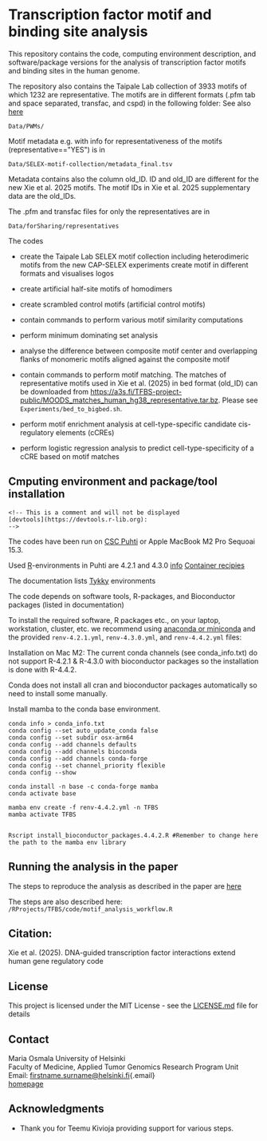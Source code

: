 # Transcription factor motif and binding site analysis

This repository contains the code, computing environment description, and software/package versions for the analysis of transcription factor motifs and binding sites in the human genome.

The repository also contains the Taipale Lab collection of 3933 motifs of which 1232 are representative. The motifs are in different formats (.pfm tab and space separated, transfac, and cspd) in the following folder: See also [here](Data/SELEX-motif-collection/README.md)

```         
Data/PWMs/
```

Motif metadata e.g. with info for representativeness of the motifs (representative=="YES") is in

```         
Data/SELEX-motif-collection/metadata_final.tsv
```

Metadata contains also the column old_ID. ID and old_ID are different for the new Xie et al. 2025 motifs. The motif IDs in Xie et al. 2025 supplementary data are the old_IDs.

The .pfm and transfac files for only the representatives are in

```         
Data/forSharing/representatives
```

The codes

-   create the Taipale Lab SELEX motif collection including heterodimeric motifs from the new CAP-SELEX experiments create motif in different formats and visualises logos

-   create artificial half-site motifs of homodimers

-   create scrambled control motifs (artificial control motifs)

-   contain commands to perform various motif similarity computations

-   perform minimum dominating set analysis

-   analyse the difference between composite motif center and overlapping flanks of monomeric motifs aligned against the composite motif

-   contain commands to perform motif matching. The matches of representative motifs used in Xie et al. (2025) in bed format (old_ID) can be downloaded from <https://a3s.fi/TFBS-project-public/MOODS_matches_human_hg38_representative.tar.bz>. Please see `Experiments/bed_to_bigbed.sh`.

-   perform motif enrichment analysis at cell-type-specific candidate cis-regulatory elements (cCREs)

-   perform logistic regression analysis to predict cell-type-specificity of a cCRE based on motif matches

## Cmputing environment and package/tool installation

```{=html}
<!-- This is a comment and will not be displayed
[devtools](https://devtools.r-lib.org):
-->
```

The codes have been run on [CSC Puhti](https://docs.csc.fi/computing/systems-puhti/) or Apple MacBook M2 Pro Sequoai 15.3.

Used [R](https://www.r-project.org)-environments in Puhti are 4.2.1 and 4.3.0 [info](https://docs.csc.fi/apps/r-env/) [Container recipies](https://github.com/CSCfi/singularity-recipes/tree/main/r-env-singularity)

The documentation lists [Tykky](https://docs.csc.fi/computing/containers/tykky/) environments

The code depends on software tools, R-packages, and Bioconductor packages (listed in documentation)

To install the required software, R packages etc., on your laptop, workstation, cluster, etc. we recommend using [anaconda or miniconda](https://www.anaconda.com/products/individual) and the provided `renv-4.2.1.yml`, `renv-4.3.0.yml`, and `renv-4.4.2.yml` files:

Installation on Mac M2: The current conda channels (see conda_info.txt) do not support R-4.2.1 & R-4.3.0 with bioconductor packages so the installation is done with R-4.4.2.

Conda does not install all cran and bioconductor packages automatically so need to install some manually.

Install mamba to the conda base environment.

```         
conda info > conda_info.txt
conda config --set auto_update_conda false
conda config --set subdir osx-arm64
conda config --add channels defaults
conda config --add channels bioconda
conda config --add channels conda-forge
conda config --set channel_priority flexible
conda config --show

conda install -n base -c conda-forge mamba
conda activate base

mamba env create -f renv-4.4.2.yml -n TFBS
mamba activate TFBS


Rscript install_bioconductor_packages.4.4.2.R #Remember to change here the path to the mamba env library
```

## Running the analysis in the paper

The steps to reproduce the analysis as described in the paper are [here](Experiments/Steps.qmd)

The steps are also described here: `/RProjects/TFBS/code/motif_analysis_workflow.R`

## Citation:

Xie et al. (2025). DNA-guided transcription factor interactions extend human gene regulatory code

## License

This project is licensed under the MIT License - see the [LICENSE.md](LICENSE.md) file for details

## Contact

Maria Osmala University of Helsinki\
Faculty of Medicine, Applied Tumor Genomics Research Program Unit Email: [firstname.surname\@helsinki.fi](mailto:firstname.surname@helsinki.fi){.email}\
[homepage](https://www.helsinki.fi/en/about-us/people/people-finder/maria-osmala-9460935)

## Acknowledgments

-   Thank you for Teemu Kivioja providing support for various steps.
